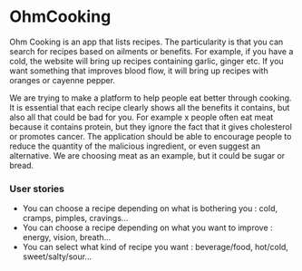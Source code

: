 OhmCooking
=============
Ohm Cooking is an app that lists recipes. The particularity is that you can search for recipes based on ailments or benefits. 
For example, if you have a cold, the website will bring up recipes containing garlic, ginger etc.
If you want something that improves blood flow, it will bring up recipes with oranges or cayenne pepper.

We are trying to make a platform to help people eat better through cooking. It is essential that each recipe clearly shows all the benefits it contains, but also all that could be bad for you. For example x people often eat meat because it contains protein, but they ignore the fact that it gives cholesterol or promotes cancer. The application should be able to encourage people to reduce the quantity of the malicious ingredient, or even suggest an alternative. We are choosing meat as an example, but it could be sugar or bread.

### User stories
* You can choose a recipe depending on what is bothering you : cold, cramps, pimples, cravings...
* You can choose a recipe depending on what you want to improve : energy, vision, breath...
* You can select what kind of recipe you want : beverage/food, hot/cold, sweet/salty/sour...

